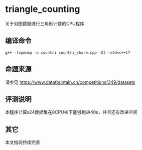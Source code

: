 # triangle_counting
关于对图数据进行三角形计数的CPU程序

## 编译命令
```
g++ -fopenmp -o countri countri_share.cpp -O3 -std=c++17
```

## 命题来源
请参见 https://www.datafountain.cn/competitions/349/datasets

## 评测说明
本程序计算s24数据集在8CPU核下能够跑进40s，并且还有改进空间

## 其它
本文档将持续完善
